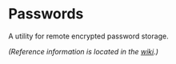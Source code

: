 # Passwords

A utility for remote encrypted password storage.

_(Reference information is located in the [wiki](./../../wiki).)_
